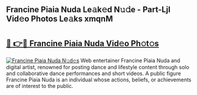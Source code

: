 ## Francine Piaia Nuda Le𝚊k𝚎d N𝚞𝚍e - Part-Ljl Vid𝚎o Photos Le𝚊ks xmqnM

# <h2><a href="http://fbbxzd.evod.top/?m=Francine+Piaia+Nuda">🔗 👉🔴 Francine Piaia Nuda Vid𝚎o Ph𝚘t𝚘s</a></h2>

[![Francine Piaia Nuda N𝚞d𝚎s](https://i.imgur.com/8V9OHl7.gif)](http://fbbxzd.evod.top/?m=Francine+Piaia+Nuda)
Web entertainer Francine Piaia Nuda and digital artist, renowned for posting dance and lifestyle content through solo and collaborative dance performances and short videos. A public figure Francine Piaia Nuda is an individual whose actions, beliefs, or achievements are of interest to the public. 
